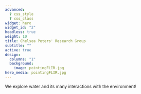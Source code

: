 ```yaml
---
advanced:
  ? css_style
  ? css_class
widget: hero
widget_id: "2"
headless: true
weight: 10
title: Chelsea Peters' Research Group
subtitle: ""
active: true
design:
  columns: "1"
  background:
    image: pointingFLIR.jpg
hero_media: pointingFLIR.jpg
---
```

We explore water and its many interactions with the environment!
